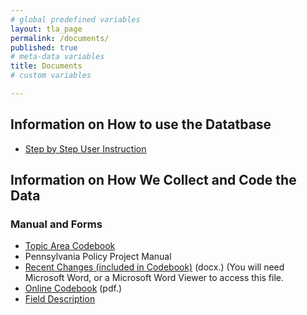 ```yaml
---
# global predefined variables
layout: tla_page
permalink: /documents/
published: true
# meta-data variables
title: Documents
# custom variables

---
```

## Information on How to use the Datatbase
- [Step by Step User Instruction](https://drive.google.com/file/d/1iT1mI7ZlJQlNbIYp1C28ubeU_gOGtSfo/view?usp=sharing)

## Information on How We Collect and Code the Data

### Manual and Forms
- [Topic Area Codebook](https://drive.google.com/file/d/1U_p9jmvTYsEXqNhnSqfhxGh60bWCcWBP/view?usp=sharing)
- Pennsylvania Policy Project Manual
- [Recent Changes (included in Codebook)](https://drive.google.com/file/d/1X8gMvqvQAm8oCI7BQ-8PxwgYDTrkuq20/view?usp=sharing) (docx.) (You will need Microsoft Word, or a Microsoft Word Viewer to access this file.
- [Online Codebook](https://liberalarts.temple.edu/sites/liberalarts/files/Pennsylvania%20Policy%20Database%20Codebook.pdf) (pdf.)
- [Field Description](https://drive.google.com/file/d/1X8gMvqvQAm8oCI7BQ-8PxwgYDTrkuq20/view?usp=sharing)
